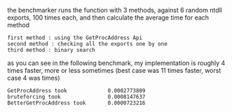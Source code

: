 the benchmarker runs the function with 3 methods, against 6 random ntdll exports, 100 times each, and then calculate the average time for each method

	first method : using the GetProcAddress Api
	second method : checking all the exports one by one
	third method : binary search

as you can see in the following benchmark, my implementation is roughly 4 times faster, more or less sometimes (best case was 11 times faster, worst case 4 was times)

```
GetProcAddress took             0.0002773809
bruteforcing took               0.0008147637
BetterGetProcAddress took       0.0000723216
```
